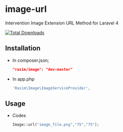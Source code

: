 # image-url
Intervention Image Extension URL Method for Laravel 4

[![Total Downloads](https://poser.pugx.org/rasim/image/downloads.svg)](https://packagist.org/packages/rasim/image) 


Installation
----

* In composer.json;

    ```json
    "rasim/image": "dev-master"
    ```
    
* In app.php

    ```php
	'Rasim\Image\ImageServiceProvider',
    ```

Usage
----

* Codes

    ```php
   Image::url("image_file.png","75","75");
    ```
